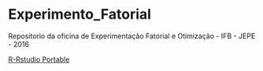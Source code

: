 # Experimento_Fatorial
Repositorio da oficina de Experimentação Fatorial e Otimização - IFB - JEPE - 2016

[R-Rstudio Portable](https://www.dropbox.com/s/9qpjq3i0htdosgz/RStudioPortable.zip?dl=1)
